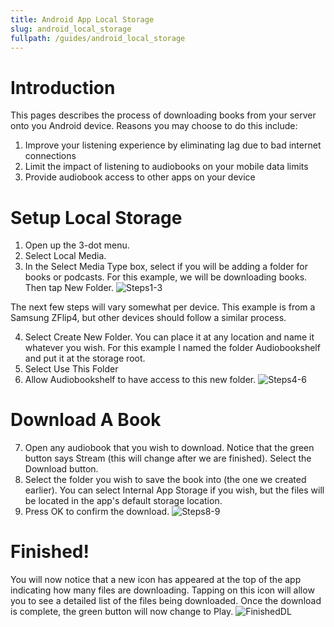 ```yaml
---
title: Android App Local Storage
slug: android_local_storage
fullpath: /guides/android_local_storage
---
```


# Introduction
This pages describes the process of downloading books from your server onto you Android device. Reasons you may choose to do this include:
1. Improve your listening experience by eliminating lag due to bad internet connections
2. Limit the impact of listening to audiobooks on your mobile data limits
3. Provide audiobook access to other apps on your device

# Setup Local Storage
1. Open up the 3-dot menu.
2. Select Local Media.
3. In the Select Media Type box, select if you will be adding a folder for books or podcasts. For this example, we will be downloading books. Then tap New Folder.
![Steps1-3](/guides/android_local_storage/als_img1.png)

 
The next few steps will vary somewhat per device. This example is from a Samsung ZFlip4, but other devices should follow a similar process.

4. Select Create New Folder. You can place it at any location and name it whatever you wish. For this example I named the folder Audiobookshelf and put it at the storage root.
5. Select Use This Folder
6. Allow Audiobookshelf to have access to this new folder.
![Steps4-6](/guides/android_local_storage/als_img2.png)

# Download A Book
7. Open any audiobook that you wish to download. Notice that the green button says Stream (this will change after we are finished). Select the Download button.
8. Select the folder you wish to save the book into (the one we created earlier). You can select Internal App Storage if you wish, but the files will be located in the app's default storage location.
9. Press OK to confirm the download.
![Steps8-9](/guides/android_local_storage/als_img3.png)

# Finished!
You will now notice that a new icon has appeared at the top of the app indicating how many files are downloading. Tapping on this icon will allow you to see a detailed list of the files being downloaded. Once the download is complete, the green button will now change to Play.
![FinishedDL](/guides/android_local_storage/als_img4.png)

